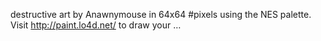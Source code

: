 destructive art by Anawnymouse in 64x64 #pixels using the NES palette. Visit http://paint.lo4d.net/ to draw your … 